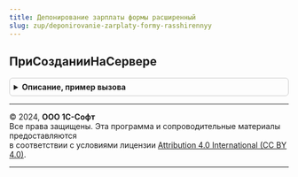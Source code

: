 ```yaml
---
title: Депонирование зарплаты формы расширенный
slug: zup/deponirovanie-zarplaty-formy-rasshirennyy
---
```



## ПриСозданииНаСервере
<details style="margin: 1em 0; padding: 0.5em; border: 1px solid #ccc; border-radius: 6px;">

<summary style="font-weight: bold; cursor: pointer;">Описание, пример вызова</summary>

```bsl

// Обработчик события ПриСозданииНаСервере формы документа.
// 	Устанавливает первоначальные значения реквизитов объекта.
//	Инициализирует реквизиты формы.
//
// Параметры:
// 	Форма - ФормаКлиентскогоПриложения - форма, которая создается.
// 	Отказ - Булево - признак отказа от создания формы.
// 	СтандартнаяОбработка - Булево - признак выполнения стандартной обработки события.
//
Процедура ПриСозданииНаСервере(Форма, Отказ, СтандартнаяОбработка) Экспорт
```

Пример вызова
```bsl
ДепонированиеЗарплатыФормыРасширенный.ПриСозданииНаСервере(Форма, Отказ, СтандартнаяОбработка) 
```
</details>

---

© 2024, **ООО 1С-Софт**  
Все права защищены. Эта программа и сопроводительные материалы предоставляются  
в соответствии с условиями лицензии [Attribution 4.0 International (CC BY 4.0)](https://creativecommons.org/licenses/by/4.0/legalcode).

---
